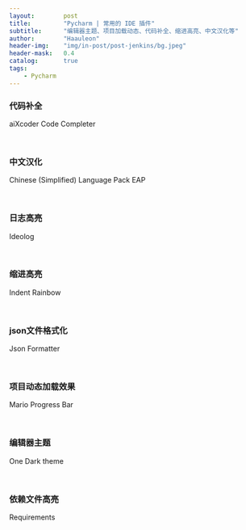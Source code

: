 ```yaml
---
layout:        post
title:         "Pycharm | 常用的 IDE 插件"
subtitle:      "编辑器主题、项目加载动态、代码补全、缩进高亮、中文汉化等"
author:        "Haauleon"
header-img:    "img/in-post/post-jenkins/bg.jpeg"
header-mask:   0.4
catalog:       true
tags:
    - Pycharm
---
```



### 代码补全
aiXcoder Code Completer

<br>

### 中文汉化
Chinese (Simplified) Language Pack EAP

<br>

### 日志高亮
Ideolog

<br>

### 缩进高亮
Indent Rainbow

<br>

### json文件格式化
Json Formatter

<br>

### 项目动态加载效果
Mario Progress Bar

<br>

### 编辑器主题
One Dark theme

<br>

### 依赖文件高亮
Requirements